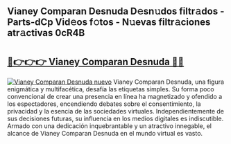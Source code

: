 ## Vianey Comparan Desnuda D𝚎sn𝚞dos filtr𝚊dos - Parts-dCp Vid𝚎os f𝚘tos - N𝚞evas filtr𝚊ciones atr𝚊ctivas 0cR4B

# <h2><a href="http://mb8f1z4.tromn.icu/?c=Vianey+Comparan+Desnuda">🔗👉👉👉 Vianey Comparan Desnuda 🔗🔗</a></h2>

[![Vianey Comparan Desnuda nuevo](https://i.imgur.com/pEAQMta.gif)](http://mb8f1z4.tromn.icu/?c=Vianey+Comparan+Desnuda)
Vianey Comparan Desnuda, una figura enigmática y multifacética, desafía las etiquetas simples. Su forma poco convencional de crear una presencia en línea ha magnetizado y ofendido a los espectadores, encendiendo debates sobre el consentimiento, la privacidad y la esencia de las sociedades virtuales. Independientemente de sus decisiones futuras, su influencia en los medios digitales es indiscutible. Armado con una dedicación inquebrantable y un atractivo innegable, el alcance de Vianey Comparan Desnuda en el mundo virtual es vasto.
